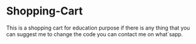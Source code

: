 # Shopping-Cart
This is a shopping cart for education purpose if there is any thing that you can suggest me to change the code you can contact me on what`sapp. 
